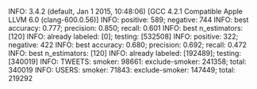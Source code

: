 INFO: 3.4.2 (default, Jan  1 2015, 10:48:06)
[GCC 4.2.1 Compatible Apple LLVM 6.0 (clang-600.0.56)]
INFO: positive: 589; negative: 744
INFO: best accuracy: 0.777; precision: 0.850; recall: 0.601
INFO: best n_estimators: [120]
INFO: already labeled: [0]; testing: [532508]
INFO: positive: 322; negative: 422
INFO: best accuracy: 0.680; precision: 0.692; recall: 0.472
INFO: best n_estimators: [120]
INFO: already labeled: [192489]; testing: [340019]
INFO: TWEETS: smoker: 98661: exclude-smoker: 241358; total: 340019
INFO: USERS: smoker: 71843: exclude-smoker: 147449; total: 219292